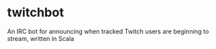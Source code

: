 twitchbot
=========

An IRC bot for announcing when tracked Twitch users are beginning to stream, written in Scala
